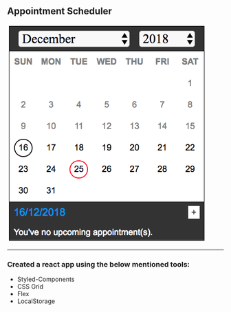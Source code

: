 ## Appointment Scheduler

![Appointment Calender](App.png)

---

### Created a react app using the below mentioned tools:

* Styled-Components
* CSS Grid
* Flex
* LocalStorage